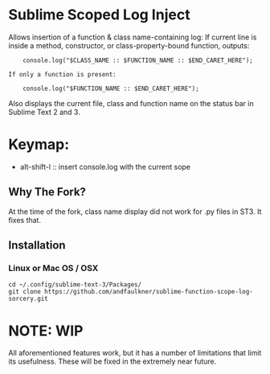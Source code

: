 # Sublime Scoped Log Inject

Allows insertion of a function & class name-containing log:
    If current line is inside a method, constructor, or class-property-bound function, outputs:

        console.log("$CLASS_NAME :: $FUNCTION_NAME :: $END_CARET_HERE");

    If only a function is present: 
        
        console.log("$FUNCTION_NAME :: $END_CARET_HERE"); 

Also displays the current file, class and function name on the status bar in Sublime Text 2 and 3.

# Keymap:
*   alt-shift-l :: insert console.log with the current sope

## Why The Fork?

At the time of the fork, class name display did not work for .py files in ST3. It fixes that.

## Installation

### Linux or Mac OS / OSX

    cd ~/.config/sublime-text-3/Packages/
    git clone https://github.com/andfaulkner/sublime-function-scope-log-sorcery.git

# NOTE: WIP
All aforementioned features work, but it has a number of limitations that limit its usefulness.
These will be fixed in the extremely near future.
